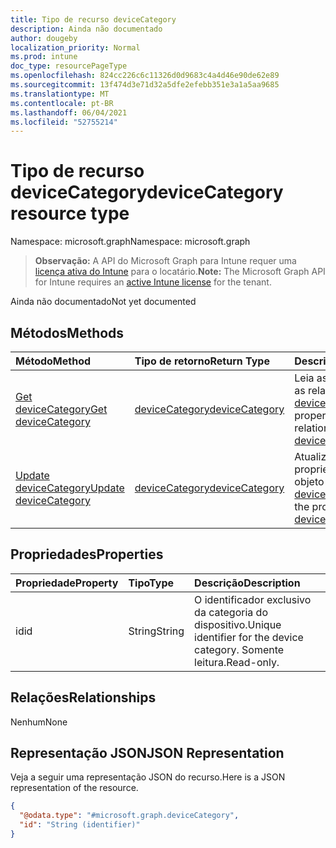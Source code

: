 ```yaml
---
title: Tipo de recurso deviceCategory
description: Ainda não documentado
author: dougeby
localization_priority: Normal
ms.prod: intune
doc_type: resourcePageType
ms.openlocfilehash: 824cc226c6c11326d0d9683c4a4d46e90de62e89
ms.sourcegitcommit: 13f474d3e71d32a5dfe2efebb351e3a1a5aa9685
ms.translationtype: MT
ms.contentlocale: pt-BR
ms.lasthandoff: 06/04/2021
ms.locfileid: "52755214"
---
```

# <a name="devicecategory-resource-type"></a><span data-ttu-id="2dc59-103">Tipo de recurso deviceCategory</span><span class="sxs-lookup"><span data-stu-id="2dc59-103">deviceCategory resource type</span></span>

<span data-ttu-id="2dc59-104">Namespace: microsoft.graph</span><span class="sxs-lookup"><span data-stu-id="2dc59-104">Namespace: microsoft.graph</span></span>

> <span data-ttu-id="2dc59-105">**Observação:** A API do Microsoft Graph para Intune requer uma [licença ativa do Intune](https://go.microsoft.com/fwlink/?linkid=839381) para o locatário.</span><span class="sxs-lookup"><span data-stu-id="2dc59-105">**Note:** The Microsoft Graph API for Intune requires an [active Intune license](https://go.microsoft.com/fwlink/?linkid=839381) for the tenant.</span></span>

<span data-ttu-id="2dc59-106">Ainda não documentado</span><span class="sxs-lookup"><span data-stu-id="2dc59-106">Not yet documented</span></span>

## <a name="methods"></a><span data-ttu-id="2dc59-107">Métodos</span><span class="sxs-lookup"><span data-stu-id="2dc59-107">Methods</span></span>
|<span data-ttu-id="2dc59-108">Método</span><span class="sxs-lookup"><span data-stu-id="2dc59-108">Method</span></span>|<span data-ttu-id="2dc59-109">Tipo de retorno</span><span class="sxs-lookup"><span data-stu-id="2dc59-109">Return Type</span></span>|<span data-ttu-id="2dc59-110">Descrição</span><span class="sxs-lookup"><span data-stu-id="2dc59-110">Description</span></span>|
|:---|:---|:---|
|[<span data-ttu-id="2dc59-111">Get deviceCategory</span><span class="sxs-lookup"><span data-stu-id="2dc59-111">Get deviceCategory</span></span>](../api/intune-devices-devicecategory-get.md)|[<span data-ttu-id="2dc59-112">deviceCategory</span><span class="sxs-lookup"><span data-stu-id="2dc59-112">deviceCategory</span></span>](../resources/intune-devices-devicecategory.md)|<span data-ttu-id="2dc59-113">Leia as propriedades e as relações do objeto [deviceCategory](../resources/intune-devices-devicecategory.md).</span><span class="sxs-lookup"><span data-stu-id="2dc59-113">Read properties and relationships of the [deviceCategory](../resources/intune-devices-devicecategory.md) object.</span></span>|
|[<span data-ttu-id="2dc59-114">Update deviceCategory</span><span class="sxs-lookup"><span data-stu-id="2dc59-114">Update deviceCategory</span></span>](../api/intune-devices-devicecategory-update.md)|[<span data-ttu-id="2dc59-115">deviceCategory</span><span class="sxs-lookup"><span data-stu-id="2dc59-115">deviceCategory</span></span>](../resources/intune-devices-devicecategory.md)|<span data-ttu-id="2dc59-116">Atualiza as propriedades de um objeto [deviceCategory](../resources/intune-devices-devicecategory.md).</span><span class="sxs-lookup"><span data-stu-id="2dc59-116">Update the properties of a [deviceCategory](../resources/intune-devices-devicecategory.md) object.</span></span>|

## <a name="properties"></a><span data-ttu-id="2dc59-117">Propriedades</span><span class="sxs-lookup"><span data-stu-id="2dc59-117">Properties</span></span>
|<span data-ttu-id="2dc59-118">Propriedade</span><span class="sxs-lookup"><span data-stu-id="2dc59-118">Property</span></span>|<span data-ttu-id="2dc59-119">Tipo</span><span class="sxs-lookup"><span data-stu-id="2dc59-119">Type</span></span>|<span data-ttu-id="2dc59-120">Descrição</span><span class="sxs-lookup"><span data-stu-id="2dc59-120">Description</span></span>|
|:---|:---|:---|
|<span data-ttu-id="2dc59-121">id</span><span class="sxs-lookup"><span data-stu-id="2dc59-121">id</span></span>|<span data-ttu-id="2dc59-122">String</span><span class="sxs-lookup"><span data-stu-id="2dc59-122">String</span></span>|<span data-ttu-id="2dc59-123">O identificador exclusivo da categoria do dispositivo.</span><span class="sxs-lookup"><span data-stu-id="2dc59-123">Unique identifier for the device category.</span></span> <span data-ttu-id="2dc59-124">Somente leitura.</span><span class="sxs-lookup"><span data-stu-id="2dc59-124">Read-only.</span></span>|

## <a name="relationships"></a><span data-ttu-id="2dc59-125">Relações</span><span class="sxs-lookup"><span data-stu-id="2dc59-125">Relationships</span></span>
<span data-ttu-id="2dc59-126">Nenhum</span><span class="sxs-lookup"><span data-stu-id="2dc59-126">None</span></span>

## <a name="json-representation"></a><span data-ttu-id="2dc59-127">Representação JSON</span><span class="sxs-lookup"><span data-stu-id="2dc59-127">JSON Representation</span></span>
<span data-ttu-id="2dc59-128">Veja a seguir uma representação JSON do recurso.</span><span class="sxs-lookup"><span data-stu-id="2dc59-128">Here is a JSON representation of the resource.</span></span>
<!-- {
  "blockType": "resource",
  "keyProperty": "id",
  "@odata.type": "microsoft.graph.deviceCategory"
}
-->
``` json
{
  "@odata.type": "#microsoft.graph.deviceCategory",
  "id": "String (identifier)"
}
```




